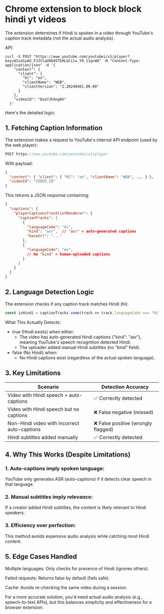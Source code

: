 # Chrome extension to block block hindi yt videos
The extension determines if Hindi is spoken in a video through YouTube's caption track metadata (not the actual audio analysis).

API:
```
curl -X POST "https://www.youtube.com/youtubei/v1/player?key=AIzaSyAO_FJ2SlqU8Q4STEHLGCilw_Y9_11qcW8" -H "Content-Type: application/json" -d '{
    "context": {
      "client": {
        "hl": "en",
        "clientName": "WEB",
        "clientVersion": "2.20240401.00.00"
      }
    },
    "videoId": "Doa7Jk9ngKk"
  }'
```

Here's the detailed logic:

## 1. Fetching Caption Information
The extension makes a request to YouTube's internal API endpoint (used by the web player):

```javascript
POST https://www.youtube.com/youtubei/v1/player
```

With payload:

```json
{
  "context": { "client": { "hl": "en", "clientName": "WEB", ... } },
  "videoId": "VIDEO_ID"
}
```

This returns a JSON response containing:

```json
{
  "captions": {
    "playerCaptionsTracklistRenderer": {
      "captionTracks": [
        {
          "languageCode": "hi",
          "kind": "asr",  // "asr" = auto-generated captions
          "baseUrl": "..."
        },
        {
          "languageCode": "en",
          // No "kind" = human-uploaded captions
        }
      ]
    }
  }
}
```

## 2. Language Detection Logic
The extension checks if any caption track matches Hindi (hi):

```javascript
const isHindi = captionTracks.some(track => track.languageCode === "hi");
```

What This Actually Detects:
* true (Hindi exists) when either:
    * The video has auto-generated Hindi captions ("kind": "asr"), meaning YouTube's speech recognition detected Hindi.
    * The uploader added manual Hindi subtitles (no "kind" field).
* false (No Hindi) when:
    * No Hindi captions exist (regardless of the actual spoken language).

## 3. Key Limitations
| Scenario                                      | Detection Accuracy                     |
|-----------------------------------------------|----------------------------------------|
| Video with Hindi speech + auto-captions       | ✅ Correctly detected                  |
| Video with Hindi speech but no captions       | ❌ False negative (missed)             |
| Non-Hindi video with incorrect auto-captions  | ❌ False positive (wrongly flagged)    |
| Hindi subtitles added manually                | ✅ Correctly detected                  |


## 4. Why This Works (Despite Limitations)
### 1. Auto-captions imply spoken language:
YouTube only generates ASR (auto-captions) if it detects clear speech in that language.

### 2. Manual subtitles imply relevance:
If a creator added Hindi subtitles, the content is likely relevant to Hindi speakers.

### 3. Efficiency over perfection:
This method avoids expensive audio analysis while catching most Hindi content.

## 5. Edge Cases Handled
Multiple languages: Only checks for presence of Hindi (ignores others).

Failed requests: Returns false by default (fails safe).

Cache: Avoids re-checking the same video during a session.

For a more accurate solution, you'd need actual audio analysis (e.g., speech-to-text APIs), but this balances simplicity and effectiveness for a browser extension.
